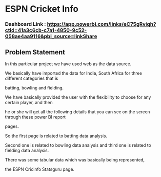 # ESPN Cricket Info #

### Dashboard Link : https://app.powerbi.com/links/eC75gRviqh?ctid=41a3c6cb-c7a1-4850-9c52-058ae4aa9116&pbi_source=linkShare

## Problem Statement ## 

In this particular project we have used web as the data source.

We basically have imported the data for India, South Africa for three different categories that is

batting, bowling and fielding.

We have basically provided the user with the flexibility to choose for any certain player, and then

he or she will get all the following details that you can see on the screen through these power BI report

pages.

So the first page is related to batting data analysis.

Second one is related to bowling data analysis and third one is related to fielding data analysis.

There was some tabular data which was basically being represented, 

the ESPN Cricinfo Statsguru page.

